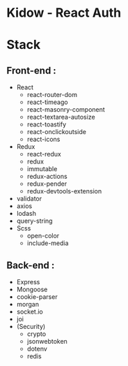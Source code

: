 # Kidow - React Auth

Stack
===

Front-end :
---
* React
  * react-router-dom
  * react-timeago
  * react-masonry-component
  * react-textarea-autosize
  * react-toastify
  * react-onclickoutside
  * react-icons
* Redux
  * react-redux
  * redux
  * immutable
  * redux-actions
  * redux-pender
  * redux-devtools-extension
* validator
* axios
* lodash
* query-string
* Scss
  * open-color
  * include-media

Back-end :
---

* Express
* Mongoose
* cookie-parser
* morgan
* socket.io
* joi
* (Security)
  * crypto
  * jsonwebtoken
  * dotenv
  * redis